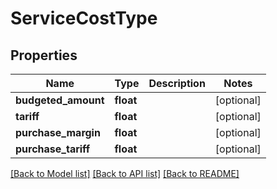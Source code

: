 # ServiceCostType

## Properties
Name | Type | Description | Notes
------------ | ------------- | ------------- | -------------
**budgeted_amount** | **float** |  | [optional] 
**tariff** | **float** |  | [optional] 
**purchase_margin** | **float** |  | [optional] 
**purchase_tariff** | **float** |  | [optional] 

[[Back to Model list]](../README.md#documentation-for-models) [[Back to API list]](../README.md#documentation-for-api-endpoints) [[Back to README]](../README.md)


